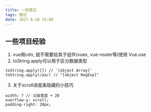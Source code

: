 ```yaml
---
title: 一些笔记
tags: 随记
date: 2017-6-28 15:00
---
```


## 一些项目经验

1. vue用cdn, 就不需要给其子组件(vuex, vue-router等)使用 Vue.use
2. toString.apply可以用于区分数据类型

```
toString.apply([]) // '[object Array]'
toString.apply(/aa/) // "[object RegExp]"
```

3. 关于scroll进度条隐藏的小技巧

```
width: ? // 父级宽度 + 20
overflow-y: scroll;
padding-right: 20px;
```
